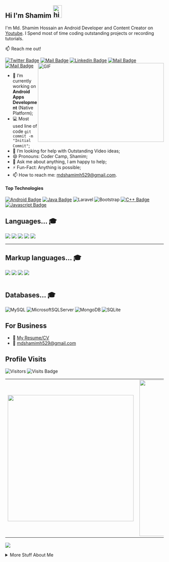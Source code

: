 ## Hi I'm Shamim <img src="https://user-images.githubusercontent.com/1303154/88677602-1635ba80-d120-11ea-84d8-d263ba5fc3c0.gif" width="28px" height ="40" alt="hi">

I'm Md. Shamim Hossain an Android Developer and Content Creator on [Youtube](https://www.youtube.com/channel/UC0dVoMiL_ZvE7QzqWwPKcfg). I Spend most of time coding outstanding projects or recording tutorials.

:mailbox: Reach me out!

[![Twitter Badge](https://img.shields.io/badge/-@shamimcse-1ca0f1?style=flat&labelColor=1ca0f1&logo=twitter&logoColor=white&link=https://twitter.com/md_shamimcse)](https://twitter.com/md_shamimcse) [![Mail Badge](https://img.shields.io/badge/-CoderCamp-e74c3c?style=flat&labelColor=e74c3c&logo=youtube&logoColor=white)](https://www.youtube.com/channel/UC0dVoMiL_ZvE7QzqWwPKcfg) [![Linkedin Badge](https://img.shields.io/badge/-Shamim-0e76a8?style=flat&labelColor=0e76a8&logo=linkedin&logoColor=white)](https://www.linkedin.com/in/md-shamim-hossain-0b4a75174/) [![Mail Badge](https://img.shields.io/badge/-@shamimmcse1-e84393?style=flat&labelColor=e84393&logo=instagram&logoColor=white)](https://www.instagram.com/shamimcse0011/) [![Mail Badge](https://img.shields.io/badge/-shamim-c0392b?style=flat&labelColor=c0392b&logo=gmail&logoColor=white)](mailto:mdshamimh529@gmail.com)
 <img align="right" height="250" width="400" alt="GIF" src="https://miro.medium.com/max/1360/1*IRGHmiGsa16stedQvIaZfw.gif" />
<!-- TODO: Add last video link -->

- 🔭 I’m currently working on **Android Apps Development** (Native Platform);
- :computer: Most used line of code `git commit -m "Initial Commit"`;
- 🤔 I’m looking for help with Outstanding Video ideas;
- 😄 Pronouns: Coder Camp, Shamim;
- 💬 Ask me about anything, I am happy to help;
- ⚡️ Fun-Fact: Anything is possible;
- 📫 How to reach me: mdshamimh529@gmail.com.

#### Top Technologies

<!-- TODO: Make technologies links takes you to repositories -->

[![Android Badge](https://img.shields.io/badge/Android-3DDC84?style=for-the-badge&logo=android&logoColor=white)](#)
[![Java Badge](https://img.shields.io/badge/Java-ED8B00?style=for-the-badge&logo=java&logoColor=white)](#)
![Laravel](https://img.shields.io/badge/laravel-%23FF2D20.svg?style=for-the-badge&logo=laravel&logoColor=white)
![Bootstrap](https://img.shields.io/badge/bootstrap-%23563D7C.svg?style=for-the-badge&logo=bootstrap&logoColor=white)
[![C++ Badge](https://img.shields.io/badge/C%2B%2B-00599C?style=for-the-badge&logo=c%2B%2B&logoColor=white)](#)
[![Javascript Badge](https://img.shields.io/badge/-Javascript-F0DB4F?style=for-the-badge&labelColor=black&logo=javascript&logoColor=F0DB4F)](#) 
<!---
[![React Native Badge](https://img.shields.io/badge/React_Native-20232A?style=for-the-badge&logo=react&logoColor=61DAFB)](#)
[![C # Badge](https://img.shields.io/badge/C%23-239120?style=for-the-badge&logo=c-sharp&logoColor=white)](#) 
[![NodeJs Badge](https://img.shields.io/badge/-Nodejs-3C873A?style=for-the-badge&labelColor=black&logo=node.js&logoColor=3C873A)](#) 
-->



## Languages... :mortar_board:

<div>
<img src= "https://img.shields.io/static/v1?label=C&message=%20&color=success"> 
<img src= "https://img.shields.io/static/v1?label=C%2B%2B&message=%20&color=success"> 
<img src= "https://img.shields.io/static/v1?label=Java&message=%20&color=success"> 
<img src= "https://img.shields.io/static/v1?label=PHP&message=%20&color=success"> 
<img src= "https://img.shields.io/static/v1?label=JavaScript&message=%20&color=success">
</div>
<hr>

## Markup languages... :mortar_board:

<div>
<img src= "https://img.shields.io/static/v1?label=HTML&message=%20&color=success">
<img src= "https://img.shields.io/static/v1?label=CSS&message=%20&color=success">
<img src= "https://img.shields.io/static/v1?label=SCSS&message=%20&color=success">
<img src= "https://img.shields.io/static/v1?label=XML&message=%20&color=success">
</div>
<br />

## Databases... :mortar_board:

![MySQL](https://img.shields.io/badge/mysql-%2300f.svg?style=for-the-badge&logo=mysql&logoColor=white)
![MicrosoftSQLServer](https://img.shields.io/badge/Microsoft%20SQL%20Sever-CC2927?style=for-the-badge&logo=microsoft%20sql%20server&logoColor=white)
![MongoDB](https://img.shields.io/badge/MongoDB-%234ea94b.svg?style=for-the-badge&logo=mongodb&logoColor=white)
![SQLite](https://img.shields.io/badge/sqlite-%2307405e.svg?style=for-the-badge&logo=sqlite&logoColor=white)
<br />


## For Business
- :paperclip: [My Resume/CV](https://drive.google.com/file/d/18n5uPKcyXP1PYgd0i9jF_fvQOkFXyjYL/view?usp=sharing)
- :email: mdshamimh529@gmail.com

## Profile Visits 

![Visitors](https://visitor-badge.glitch.me/badge?page_id=shamimcse1.shamimcse1)
![Visits Badge](https://badges.pufler.dev/visits/shamimcse1/shamimcse1)


<center>
<table>
  <tr>
      <td><img width="400px" align="left" src="https://github-readme-stats.vercel.app/api/top-langs/?username=shamimcse1&hide=html&layout=compact&langs_count=25" /></td>
      <td><img width="495px" align="left" src="https://github-readme-stats.vercel.app/api?username=shamimcse1&theme=tokyonight" /></td>
  </tr>   
</table>
</center

<p><img align="center" src="https://github-readme-streak-stats.herokuapp.com?user=shamimcse1&date_format=M%20j%5B%2C%20Y%5D" /></p>



<details>
<summary>
  More Stuff About Me
</summary>

<br >

I love sharing knowledge and putting tutorials, courses and posts together for helping other developers, and that's why Coder Camp Youtube Channel exists!

#### What is Coder Camp?

Coder Camp is a youtube channel for learning Web/Mobile development, coding and design. Including new technologies and frameworks and anything really related to development world.

#### Coding Stats

<!--START_SECTION:waka-->
```text
Java         15 hrs 41 mins  ████████████████████▓░░░░   82.29 % 
CSS          1 hr 50 mins    ██▒░░░░░░░░░░░░░░░░░░░░░░   09.61 % 
HTML         1 hr 27 mins    ██░░░░░░░░░░░░░░░░░░░░░░░   07.63 % 
C            2 mins          ░░░░░░░░░░░░░░░░░░░░░░░░░   00.25 % 
C++          2 mins          ░░░░░░░░░░░░░░░░░░░░░░░░░   00.19 % 
```
<!--END_SECTION:waka-->





</details>






